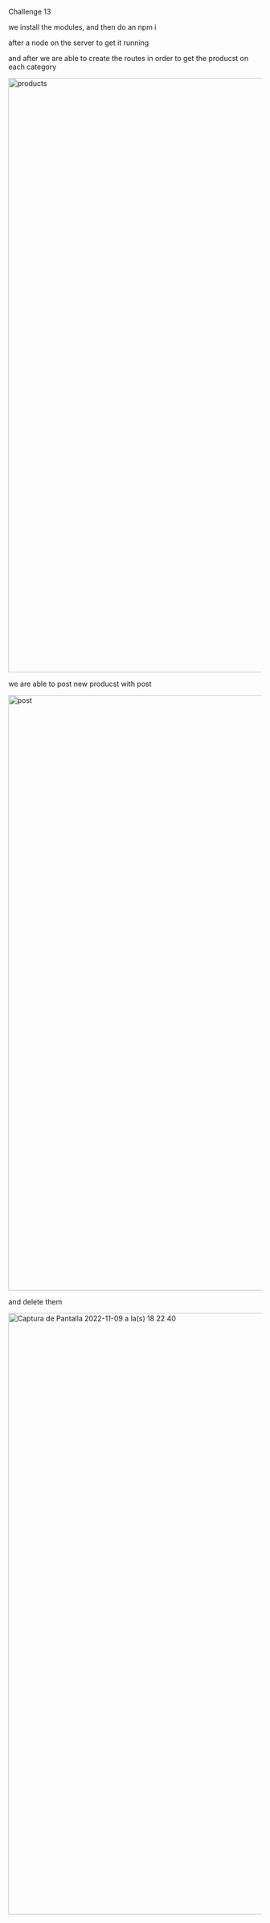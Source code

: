 Challenge 13 

we install the modules, and then do an npm i

after a node on the server to get it running 


and after we are able to create the routes in order to get the producst on each category

<img width="1184" alt="products" src="https://user-images.githubusercontent.com/104468646/200970359-40f13114-6195-442b-96f6-ba2b0e50f4d4.png">


we are able to post new producst with post 

<img width="1186" alt="post" src="https://user-images.githubusercontent.com/104468646/200970367-1c401cdf-007d-41a4-ac2b-1794fe11e3fe.png">


and delete them 

<img width="1198" alt="Captura de Pantalla 2022-11-09 a la(s) 18 22 40" src="https://user-images.githubusercontent.com/104468646/200970374-869d3b24-eb49-4d4e-9322-2aa9ac6391c2.png">
